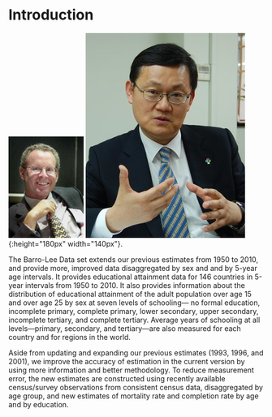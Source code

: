 ﻿
# Introduction

![enter image description here](https://github.com/barrolee/BarroLeeDataSet/blob/master/Aboutdataset/barro.jpg)
![enter image description here](https://github.com/barrolee/BarroLeeDataSet/blob/master/Aboutdataset/jongwha.jpg){:height="180px" width="140px"}.

The Barro-Lee Data set extends our previous estimates from 1950 to 2010, and provide more, improved data disaggregated by sex and and by 5-year age intervals. It provides educational attainment data for 146 countries in 5-year intervals from 1950 to 2010. It also provides information about the distribution of educational attainment of the adult population over age 15 and over age 25 by sex at seven levels of schooling— no formal education, incomplete primary, complete primary, lower secondary, upper secondary, incomplete tertiary, and complete tertiary. Average years of schooling at all levels—primary, secondary, and tertiary—are also measured for each country and for regions in the world.   

Aside from updating and expanding our previous estimates (1993, 1996, and 2001), we improve the accuracy of estimation in the current version by using more information and better methodology. To reduce measurement error, the new estimates are constructed using recently available census/survey observations from consistent census data, disaggregated by age group, and new estimates of mortality rate and completion rate by age and by education.
